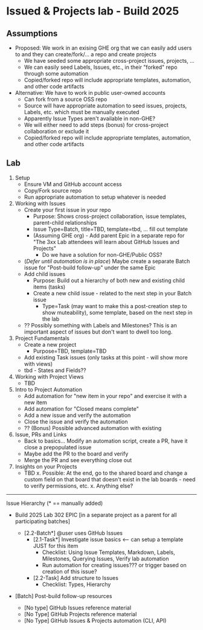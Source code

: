 # Issued & Projects lab - Build 2025

## Assumptions
- Proposed: We work in an exising GHE org that we can easily add users to and they can create/fork/... a repo and create projects
  - We have seeded some appropriate cross-project issues, projects, ...
  - We can easily seed Labels, Issues, etc., in their "forked" repo through some automation
  - Copied/forked repo will include appropriate templates, automation, and other code artifacts
- Alternative:   We have to work in public user-owned accounts
  - Can fork from a source OSS repo
  - Source will have appropriate automation to seed issues, projects, Labels, etc. which must be manually executed
  - Apparently Issue Types aren't available in non-GHE?
  - We will either need to add steps (bonus) for cross-project collaboration or exclude it
  - Copied/forked repo will include appropriate templates, automation, and other code artifacts

## Lab
1. Setup
   - Ensure VM and GitHub account access
   - Copy/Fork source repo
   - Run appropriate automation to setup whatever is needed
2. Working with Issues
   - Create your first issue in your repo
     - Purpose: Shows cross-project collaboration, issue templates, parent-child relationships
     - Issue Type=Batch, title=TBD, template=tbd, ... fill out template
     - (Assuming GHE org) - Add parent Epic in a separate repo for "The 3xx Lab attendees will learn about GitHub Issues and Projects"
       - Do we have a solution for non-GHE/Public OSS?
   - (*Defer until automation is in place*) Maybe create a separate Batch issue for "Post-build follow-up" under the same Epic
   - Add child issues
     - Purpose: Build out a hierarchy of both new and existing child items (tasks)
     - Create a new child issue - related to the next step in your Batch issue
       - Type=Task (may want to make this a post-creation step to show muteability), some template, based on the next step in the lab
   - ?? Possibly something with Labels and Milestones? This is an important aspect of issues but don't want to dwell too long.
3. Project Fundamentals
    - Create a new project
      - Purpose=TBD, template=TBD
    - Add existing Task issues (only tasks at this point - will show more with views)
    - tbd - States and Fields??
4. Working with Project Views
   - TBD
5. Intro to Project Automation
   - Add automation for "new item in your repo" and exercise it with a new item
   - Add automation for "Closed means complete"
   - Add a new issue and verify the automation
   - Close the issue and verify the automation
   - ?? (Bonus) Possible advanced automation with existing
6. Issue, PRs and Links
   - Back to basics...  Modify an automation script, create a PR, have it close a prepopulated issue
   - Maybe add the PR to the board and verify
   - Merge the PR and see everything close out
7. Insights on your Projects
   - TBD
x. Possible: At the end, go to the shared board and change a custom field on that board that doesn't exist in the lab boards - need to verify permissions, etc.
x. Anything else?

---
Issue Hierarchy (* == manually added)
- Build 2025 Lab 302 EPIC [in a separate project as a parent for all participating batches]
  - [2.2-Batch*] @user uses GitHub Issues
    - [2.1-Task*] Investigate issue basics <-- can setup a template JUST for this item
      - Checklist: Using Issue Templates, Markdown, Labels, Milestones, Querying Issues, Verify lab automation
      - Run automation for creating issues???  or trigger based on creation of this issue?
    - [2.2-Task] Add structure to Issues
      - Checklist: Types, Hierarchy

- [Batch] Post-build follow-up resources
   - [No type] GitHub Issues reference material
   - [No Type] GitHub Projects reference material
   - [No Type] GitHub Issues & Projects automation (CLI, API)
   